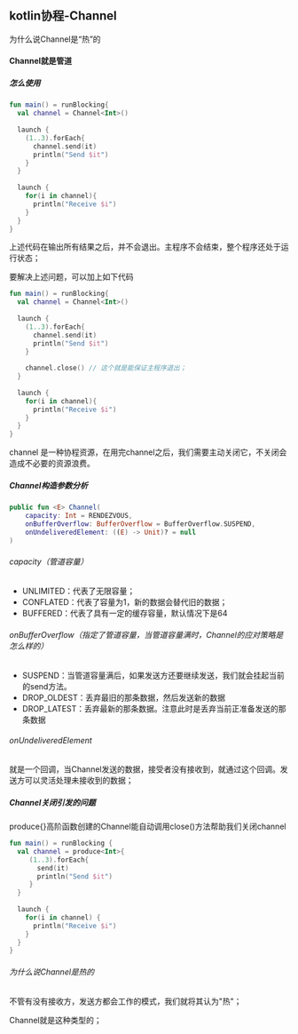 ## kotlin协程-Channel

为什么说Channel是“热”的

#### Channel就是管道

##### 怎么使用

```kotlin
fun main() = runBlocking{
  val channel = Channel<Int>()
  
  launch {
    (1..3).forEach{
      channel.send(it)
      println("Send $it")
    }
  }
  
  launch {
    for(i in channel){
      println("Receive $i")
    }
  }
}
```

上述代码在输出所有结果之后，并不会退出。主程序不会结束，整个程序还处于运行状态；

要解决上述问题，可以加上如下代码

```kotlin
fun main() = runBlocking{
  val channel = Channel<Int>()
  
  launch {
    (1..3).forEach{
      channel.send(it)
      println("Send $it")
    }
    
    channel.close() // 这个就是能保证主程序退出；
  }
  
  launch {
    for(i in channel){
      println("Receive $i")
    }
  }
}
```

channel 是一种协程资源，在用完channel之后，我们需要主动关闭它，不关闭会造成不必要的资源浪费。

##### Channel构造参数分析

```kotlin
public fun <E> Channel(
    capacity: Int = RENDEZVOUS,
    onBufferOverflow: BufferOverflow = BufferOverflow.SUSPEND,
    onUndeliveredElement: ((E) -> Unit)? = null
)
```

###### capacity（管道容量）

- UNLIMITED：代表了无限容量；
- CONFLATED：代表了容量为1，新的数据会替代旧的数据；
- BUFFERED：代表了具有一定的缓存容量，默认情况下是64

###### onBufferOverflow（指定了管道容量，当管道容量满时，Channel的应对策略是怎么样的）

- SUSPEND：当管道容量满后，如果发送方还要继续发送，我们就会挂起当前的send方法。
- DROP_OLDEST：丢弃最旧的那条数据，然后发送新的数据
- DROP_LATEST：丢弃最新的那条数据。注意此时是丢弃当前正准备发送的那条数据

###### onUndeliveredElement

就是一个回调，当Channel发送的数据，接受者没有接收到，就通过这个回调。发送方可以灵活处理未接收到的数据；

##### Channel关闭引发的问题

produce{}高阶函数创建的Channel能自动调用close()方法帮助我们关闭channel

```kotlin
fun main() = runBlocking {
  val channel = produce<Int>{
     (1..3).forEach{
       send(it)
       println("Send $it")
     }
  }
  
  launch {
    for(i in channel) {
      println("Receive $i")
    }
  }
}
```



###### 为什么说Channel是热的

不管有没有接收方，发送方都会工作的模式，我们就将其认为"热"；

Channel就是这种类型的；

